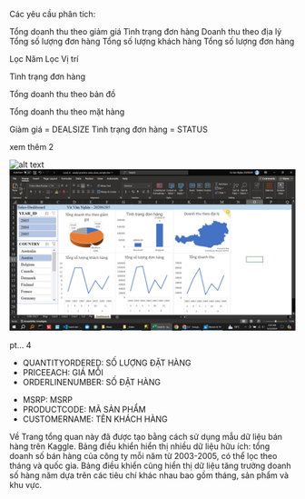 <!-- 🍀 2. Viết Requirement cần phân tích -->

Các yêu cầu phân tích: 

Tổng doanh thu theo giảm giá
Tình trạng đơn hàng
Doanh thu theo địa lý
Tổng số lượng đơn hàng
Tổng số lượng khách hàng
Tổng số lượng đơn hàng

<!-- 🍀 3. Xác định các DIM, FACT -->



<!--  -->
<!--  -->
Lọc Năm
Lọc Vị trí

<!-- Tổng đơn hàng -->
<!-- Tổng khách hàng -->
<!-- Tổng doanh thu -->

Tình trạng đơn hàng

Tổng doanh thu theo bản đồ

Tổng doanh thu theo mặt hàng



<!-- QTR, MONTH, YEAR -->
<!-- CITY, STATE, COUNTRY, TERRITORY -->
<!-- PRODUCTLINE, DEALSIZE -->






Giảm giá = DEALSIZE
Tình trạng đơn hàng = STATUS





<!-- 🍀 4. Vẽ voi DIM -->

xem thêm 2

<!-- 🍀 5. Xây dựng một dashboard trên dữ liệu này theo requirement. -->


<!-- ![alt text](image.png) -->
![alt text](image-1.png)
![alt text](Bai2/ThucHanh/image-2.png)
<!-- 🍀 6. Phân tích trên dashboard vừa xây dựng. -->

pt... 4
<!--  -->

- QUANTITYORDERED: SỐ LƯỢNG ĐẶT HÀNG
- PRICEEACH: GIÁ MỖI
- ORDERLINENUMBER: SỐ ĐẶT HÀNG
<!-- - SALES: VIỆC BÁN HÀNG -->
<!-- - : DÒNG SẢN PHẨM -->
- MSRP: MSRP
- PRODUCTCODE: MÃ SẢN PHẨM
- CUSTOMERNAME: TÊN KHÁCH HÀNG
 


<!--  -->
Về
Trang tổng quan này đã được tạo bằng cách sử dụng mẫu dữ liệu bán hàng trên Kaggle. Bảng điều khiển hiển thị nhiều dữ liệu hữu ích: tổng doanh số bán hàng của công ty mỗi năm từ 2003-2005, có thể lọc theo tháng và quốc gia. Bảng điều khiển cũng hiển thị dữ liệu tăng trưởng doanh số hàng năm dựa trên các tiêu chí khác nhau bao gồm tháng, sản phẩm và khu vực.
<!--  -->